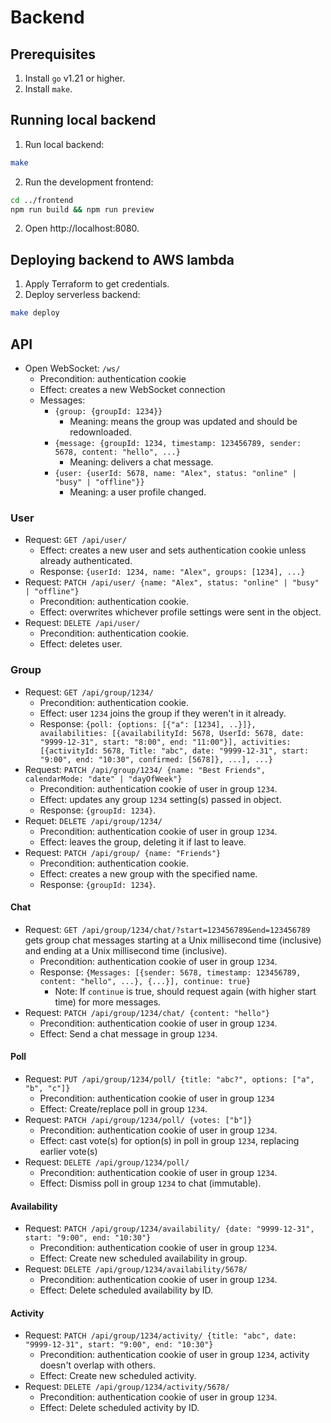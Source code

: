 # Backend

## Prerequisites

1. Install `go` v1.21 or higher.
2. Install `make`.

## Running local backend

1. Run local backend:
```sh
make
```
2. Run the development frontend:
```sh
cd ../frontend
npm run build && npm run preview
```
2. Open http://localhost:8080.

## Deploying backend to AWS lambda

1. Apply Terraform to get credentials.
2. Deploy serverless backend:
```sh
make deploy
```

## API
- Open WebSocket: `/ws/`
  - Precondition: authentication cookie
  - Effect: creates a new WebSocket connection
  - Messages:
    - `{group: {groupId: 1234}}`
      - Meaning: means the group was updated and should be redownloaded.
    - `{message: {groupId: 1234, timestamp: 123456789, sender: 5678, content: "hello", ...}`
      - Meaning: delivers a chat message.
    - `{user: {userId: 5678, name: "Alex", status: "online" | "busy" | "offline"}}`
      - Meaning: a user profile changed.

### User
- Request: `GET /api/user/`
  - Effect: creates a new user and sets authentication cookie unless already authenticated.
  - Response: `{userId: 1234, name: "Alex", groups: [1234], ...}`
- Request: `PATCH /api/user/ {name: "Alex", status: "online" | "busy" | "offline"}`
  - Precondition: authentication cookie.
  - Effect: overwrites whichever profile settings were sent in the object.
- Request: `DELETE /api/user/`
  - Precondition: authentication cookie.
  - Effect: deletes user.

### Group
- Request: `GET /api/group/1234/`
  - Precondition: authentication cookie.
  - Effect: user `1234` joins the group if they weren't in it already.
  - Response: `{poll: {options: [{"a": [1234], ..}]}, availabilities: [{availabilityId: 5678, UserId: 5678, date: "9999-12-31", start: "8:00", end: "11:00"}], activities: [{activityId: 5678, Title: "abc", date: "9999-12-31", start: "9:00", end: "10:30", confirmed: [5678]}, ...], ...}`
- Request: `PATCH /api/group/1234/ {name: "Best Friends", calendarMode: "date" | "dayOfWeek"}`
  - Precondition: authentication cookie of user in group `1234`.
  - Effect: updates any group `1234` setting(s) passed in object.
  - Response: `{groupId: 1234}`.
- Requet: `DELETE /api/group/1234/`
  - Precondition: authentication cookie of user in group `1234`.
  - Effect: leaves the group, deleting it if last to leave.
- Request: `PATCH /api/group/ {name: "Friends"}`
  - Precondition: authentication cookie.
  - Effect: creates a new group with the specified name.
  - Response: `{groupId: 1234}`.

#### Chat
- Request: `GET /api/group/1234/chat/?start=123456789&end=123456789` gets group chat messages starting at a Unix millisecond time (inclusive) and ending at a Unix millisecond time (inclusive).
  - Precondition: authentication cookie of user in group `1234`.
  - Response: `{Messages: [{sender: 5678, timestamp: 123456789, content: "hello", ...}, {...}], continue: true}`
    - Note: If `continue` is true, should request again (with higher start time) for more messages.
- Request: `PATCH /api/group/1234/chat/ {content: "hello"}`
  - Precondition: authentication cookie of user in group `1234`.
  - Effect: Send a chat message in group `1234`.

#### Poll
- Request: `PUT /api/group/1234/poll/ {title: "abc?", options: ["a", "b", "c"]}`
  - Precondition: authentication cookie of user in group `1234`
  - Effect: Create/replace poll in group `1234`.
- Request: `PATCH /api/group/1234/poll/ {votes: ["b"]}`
  - Precondition: authentication cookie of user in group `1234`.
  - Effect: cast vote(s) for option(s) in poll in group `1234`, replacing earlier vote(s)
- Request: `DELETE /api/group/1234/poll/`
  - Precondition: authentication cookie of user in group `1234`.
  - Effect: Dismiss poll in group `1234` to chat (immutable).

#### Availability
- Request: `PATCH /api/group/1234/availability/ {date: "9999-12-31", start: "9:00", end: "10:30"}`
  - Precondition: authentication cookie of user in group `1234`.
  - Effect: Create new scheduled availability in group.
- Request: `DELETE /api/group/1234/availability/5678/`
  - Precondition: authentication cookie of user in group `1234`.
  - Effect: Delete scheduled availability by ID.

#### Activity
- Request: `PATCH /api/group/1234/activity/ {title: "abc", date: "9999-12-31", start: "9:00", end: "10:30"}`
  - Precondition: authentication cookie of user in group `1234`, activity doesn't overlap with others.
  - Effect: Create new scheduled activity.
- Request: `DELETE /api/group/1234/activity/5678/`
  - Precondition: authentication cookie of user in group `1234`.
  - Effect: Delete scheduled activity by ID.